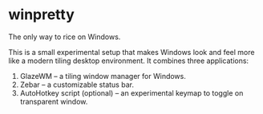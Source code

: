 # winpretty
The only way to rice on Windows.

This is a small experimental setup that makes Windows look and feel more like a modern tiling desktop environment. It combines three applications:

1. GlazeWM – a tiling window manager for Windows.
2. Zebar – a customizable status bar.
3. AutoHotkey script  (optional) – an experimental keymap to toggle on transparent window.

